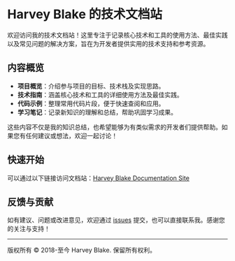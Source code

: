 # Harvey Blake 的技术文档站

欢迎访问我的技术文档站！这里专注于记录核心技术和工具的使用方法、最佳实践以及常见问题的解决方案，旨在为开发者提供实用的技术支持和参考资源。

## 内容概览

- **项目概览**：介绍参与项目的目标、技术栈及实现思路。
- **技术指南**：涵盖核心技术和工具的详细使用方法及最佳实践。
- **代码示例**：整理常用代码片段，便于快速查阅和应用。
- **学习笔记**：记录新知识的理解和总结，帮助巩固学习成果。

这些内容不仅是我的知识总结，也希望能够为有类似需求的开发者们提供帮助。如果您有任何建议或想法，欢迎一起讨论！

## 快速开始

可以通过以下链接访问文档站：[Harvey Blake Documentation Site](https://doc.dexc.pro/)

## 反馈与贡献

如有建议、问题或改进意见，欢迎通过 [issues](https://github.com/harvey-blake/doc/issues) 提交，也可以直接联系我。感谢您的关注与支持！

---

版权所有 © 2018-至今 Harvey Blake. 保留所有权利。


